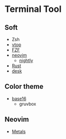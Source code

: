 # Terminal Tool

## Soft

- Zsh
- [vtop](https://github.com/MrRio/vtop)
- [FZF](https://github.com/junegunn/fzf)
- [neovim](https://neovim.io/)
  - [nightly](https://github.com/neovim/neovim/releases)
- [Rust](https://www.rust-lang.org/)
- [desk](https://github.com/jamesob/desk)

## Color theme

- [base16](https://github.com/chriskempson/base16)
  - gruvbox

## Neovim

- [Metals](https://scalameta.org/metals/docs/editors/vim.html)
